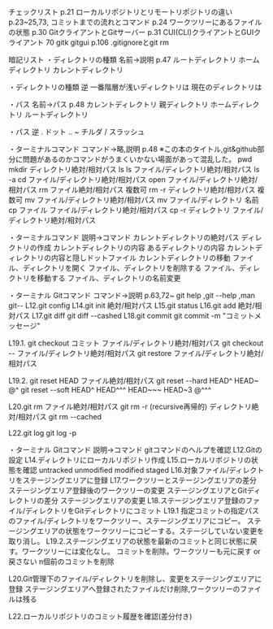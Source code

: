 チェックリスト
p.21 ローカルリポジトリとリモートリポジトリの違い
p.23~25,73, コミットまでの流れとコマンド
p.24 ワークツリーにあるファイルの状態
p.30 GitクライアントとGitサーバー
p.31 CUI(CLI)クライアントとGUIクライアント 70 gitk gitgui
p.106 .gitignoreとgit rm

暗記リスト
・ディレクトリの種類 名前→説明 p.47
ルートディレクトリ
ホームディレクトリ
カレントディレクトリ

・ディレクトリの種類 逆
一番階層が浅いディレクトリは
現在のディレクトリは

・パス 名前→パス p.48
カレントディレクトリ
親ディレクトリ
ホームディレクトリ
ルートディレクトリ

・パス 逆
. ドット
..
~ チルダ
/ スラッシュ

・ターミナルコマンド コマンド→略,説明 p.48
※この本のタイトル,git&github部分に問題があるのかコマンドがうまくいかない場面があって混乱した。
pwd
mkdir ディレクトリ絶対/相対パス
ls
ls ファイル/ディレクトリ絶対/相対パス
ls -a
cd ファイル/ディレクトリ絶対/相対パス
open ファイル/ディレクトリ絶対/相対パス
rm ファイル絶対/相対パス 複数可
rm -r ディレクトリ絶対/相対パス 複数可
mv ファイル/ディレクトリ絶対/相対パス
mv ファイル/ディレクトリ 名前
cp ファイル ファイル/ディレクトリ絶対/相対パス
cp -r ディレクトリ ファイル/ディレクトリ絶対/相対パス

・ターミナルコマンド 説明→コマンド
カレントディレクトリの絶対パス
ディレクトリの作成
カレントディレクトリの内容
あるディレクトリの内容
カレントディレクトリの内容と隠しドットファイル
カレントディレクトリの移動
ファイル、ディレクトリを開く
ファイル、ディレクトリを削除する
ファイル、ディレクトリを移動する
ファイル、ディレクトリの名前変更

・ターミナル Gitコマンド コマンド→説明 p.63,72~
git help <verb> ,git <verb> --help ,man git--<verb>
L12.git config
L14.git init 絶対/相対パス
L15.git status
L16.git add 絶対/相対パス
L17.git diff
git diff --cashed
L18.git commit
git commit -m "コミットメッセージ"

L19.1.
git checkout コミット ファイル/ディレクトリ絶対/相対パス
git checkout -- ファイル/ディレクトリ絶対/相対パス
git restore ファイル/ディレクトリ絶対/相対パス

L19.2.
git reset HEAD ファイル絶対/相対パス
git reset --hard HEAD^ HEAD~ @^
git reset --soft HEAD^
HEAD^^^ HEAD~~~ HEAD~3 @^^^

L20.git rm ファイル絶対/相対パス
git rm -r (recursive再帰的) ディレクトリ絶対/相対パス
git rm --cached 

L22.git log
git log -p

・ターミナル Gitコマンド 説明→コマンド
gitコマンドのヘルプを確認
L12.Gitの設定
L14.ディレクトリにローカルリポジトリ作成
L15.ローカルリポジトリの状態を確認 untracked unmodified modified staged
L16.対象ファイル/ディレクトリをステージングエリアに登録
L17.ワークツリーとステージングエリアの差分 ステージングエリア登録後のワークツリーの変更
ステージングエリアとGitディレクトリの差分 ステージングエリアの変更
L18.ステージングエリア登録のファイル/ディレクトリをGitディレクトリにコミット
L19.1 指定コミットの指定パスのファイル/ディレクトリをワークツリー、ステージングエリアにコピー。
ステージングエリアの状態をワークツリーにコピーする。ステージしていない変更を取り消し。
L19.2.ステージングエリアの状態を最新のコミットと同じ状態に戻す。ワークツリーには変化なし。
コミットを削除。ワークツリーも元に戻す or 戻さない
n個前のコミットを削除

L20.Git管理下のファイル/ディレクトリを削除し、変更をステージングエリアに登録
ステージングエリアへ登録されたファイルだけ削除,ワークツリーのファイルは残る

L22.ローカルリポジトリのコミット履歴を確認(差分付き)
